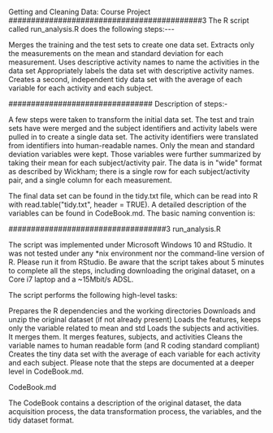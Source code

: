 Getting and Cleaning Data: Course Project
###########################################3
The R script called run_analysis.R does the following steps:---

Merges the training and the test sets to create one data set.
Extracts only the measurements on the mean and standard deviation for each measurement.
Uses descriptive activity names to name the activities in the data set
Appropriately labels the data set with descriptive activity names.
Creates a second, independent tidy data set with the average of each variable for each activity and each subject.

################################
Description of steps:-

A few steps were taken to transform the initial data set. The test and train sets have were merged and the subject identifiers and activity labels were pulled in to create a single data set. The activity identifiers were translated from identifiers into human-readable names. Only the mean and standard deviation variables were kept. Those variables were further summarized by taking their mean for each subject/activity pair. The data is in "wide" format as described by Wickham; there is a single row for each subject/activity pair, and a single column for each measurement.

The final data set can be found in the tidy.txt file, which can be read into R with read.table("tidy.txt", header = TRUE). A detailed description of the variables can be found in CodeBook.md. The basic naming convention is:

###################################3
run_analysis.R

The script was implemented under Microsoft Windows 10 and RStudio. It was not tested under any *nix environment nor the command-line version of R. Please run it from RStudio. Be aware that the script takes about 5 minutes to complete all the steps, including downloading the original dataset, on a Core i7 laptop and a ~15Mbit/s ADSL.

The script performs the following high-level tasks:

Prepares the R dependencies and the working directories
Downloads and unzip the original dataset (if not already present)
Loads the features, keeps only the variable related to mean and std
Loads the subjects and activities. It merges them.
It merges features, subjects, and activities
Cleans the variable names to human readable form (and R coding standard compliant)
Creates the tiny data set with the average of each variable for each activity and each subject.
Please note that the steps are documented at a deeper level in CodeBook.md.

CodeBook.md

The CodeBook contains a description of the original dataset, the data acquisition process, the data transformation process, the variables, and the tidy dataset format.

